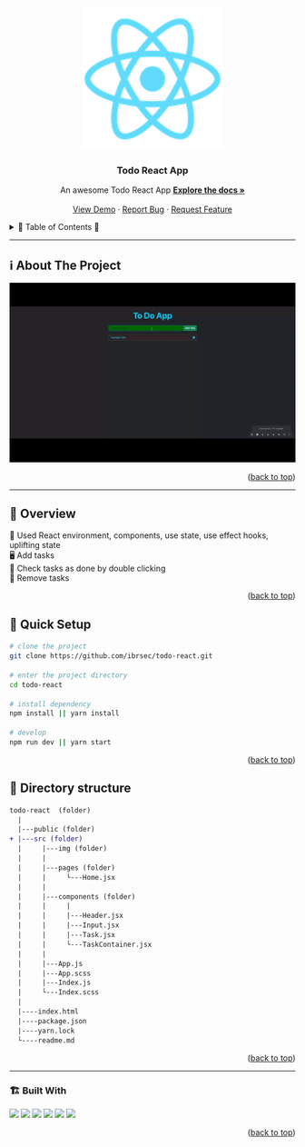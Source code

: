 <a name="readme-top"></a>
 
 
<!-- PROJECT LOGO -->
<br />
<div align="center">
  <a href="https://github.com/ibrsec/todo-react/">
    <img src="./public/logo192.png" alt="Logo" width="250"   >
  </a>

  <h3 align="center">Todo React App</h3>

  <p align="center">
    An awesome Todo React App
    <a href="https://github.com/ibrsec/todo-react"><strong>Explore the docs »</strong></a>
    <br />
    <br />
    <a href="https://todo-react-sigma-sepia.vercel.app/">View Demo</a>
    ·
    <a href="https://github.com/ibrsec/todo-react/issues">Report Bug</a>
    ·
    <a href="https://github.com/ibrsec/todo-react/issues">Request Feature</a>
  </p>
</div>



<!-- TABLE OF CONTENTS -->
<details>
  <summary>📎 Table of Contents 📎 </summary>
  <ol>
    <li><a href="#about-the-project">About The Project</a></li>
     <!-- <li><a href="#figma">Figma</a></li> -->
     <li><a href="#overview">Overview</a></li>
     <li><a href="#quick-setup">Quick Setup</a></li>
     <li><a href="#directory-structure">Directory structure</a></li>
     <li><a href="#built-with">Built With</a></li>
    <!-- <li>
      <a href="#getting-started">Getting Started</a>
      <ul>
        <li><a href="#prerequisites">Prerequisites</a></li>
        <li><a href="#installation">Installation</a></li>
      </ul>
    </li>
    <li><a href="#usage">Usage</a></li>
    <li><a href="#roadmap">Roadmap</a></li>
    <li><a href="#contributing">Contributing</a></li>
    <li><a href="#license">License</a></li>
    <li><a href="#contact">Contact</a></li>
    <li><a href="#acknowledgments">Acknowledgments</a></li> -->

    
  </ol>
</details>





---

<!-- ABOUT THE PROJECT -->
<a name="about-the-project"></a>
## ℹ️ About The Project

[![todo-react](./src/img/project.gif)](https://todo-react-sigma-sepia.vercel.app/)




<p align="right">(<a href="#readme-top">back to top</a>)</p>


---

<!-- ## Figma 

<a href="https://www.figma.com/file/ePyCHKsx2ODB32uLgyUEEd/bootstrap-home-page?type=design&node-id=0%3A1&mode=design&t=edDzadCB9Ev5FS1a-1">Figma Link</a>  

  <p align="right">(<a href="#readme-top">back to top</a>)</p>




--- -->
<a name="overview"></a>
## 👀 Overview

<!-- 📦 Used mock products data from data.jsx file </br> -->
🎯 Used React environment, components, use state, use effect hooks, uplifting state </br>
🖥 Add tasks </br>
🔩 Check tasks as done by double clicking       </br>
💪 Remove tasks</br>
<!-- 🌱 ÷Screen and search the Legends on the app</br> -->
<!-- 💪   </br> -->
<!-- 🐞 Check the finished tasks   </br> -->


<p align="right">(<a href="#readme-top">back to top</a>)</p>


<a name="quick-setup"></a>
## 🛫 Quick Setup

```sh
# clone the project
git clone https://github.com/ibrsec/todo-react.git

# enter the project directory
cd todo-react

# install dependency
npm install || yarn install

# develop
npm run dev || yarn start
```

<p align="right">(<a href="#readme-top">back to top</a>)</p>


<!-- ## 🐞 Debug

![todo-react.gif](/todo-react.gif) -->








<a name="directory-structure"></a>
## 📂 Directory structure 

```diff
todo-react  (folder)
  |          
  |---public (folder)
+ |---src (folder) 
  |     |---img (folder) 
  |     |           
  |     |---pages (folder) 
  |     |     └---Home.jsx          
  |     |           
  |     |---components (folder) 
  |     |     |    
  |     |     |---Header.jsx  
  |     |     |---Input.jsx  
  |     |     |---Task.jsx  
  |     |     └---TaskContainer.jsx  
  |     |          
  |     |---App.js
  |     |---App.scss
  |     |---Index.js
  |     └---Index.scss
  |     
  |----index.html    
  |----package.json
  |----yarn.lock
  └----readme.md 
```

<p align="right">(<a href="#readme-top">back to top</a>)</p>

---

<a name="built-with"></a>
### 🏗️ Built With

 
<!-- https://dev.to/envoy_/150-badges-for-github-pnk  search skills-->

 <img src="https://img.shields.io/badge/HTML-239120?style=for-the-badge&logo=html5&logoColor=white">
 <img src="https://img.shields.io/badge/CSS-239120?&style=for-the-badge&logo=css3&logoColor=white&color=red"> 
 <img src="https://img.shields.io/badge/JavaScript-F7DF1E?style=for-the-badge&logo=javascript&logoColor=black"> 
 <img src="https://img.shields.io/badge/Bootstrap-563D7C?style=for-the-badge&logo=bootstrap&logoColor=white"> 
 <img src="https://img.shields.io/badge/Sass-CC6699?style=for-the-badge&logo=sass&logoColor=white"> 
 <!-- <img src="https://img.shields.io/badge/Vite-AB4BFE?style=for-the-badge&logo=vite&logoColor=FFC920">  -->
 <img src="https://img.shields.io/badge/React-20232A?style=for-the-badge&logo=react&logoColor=61DAFB"> 
 




<p align="right">(<a href="#readme-top">back to top</a>)</p>



